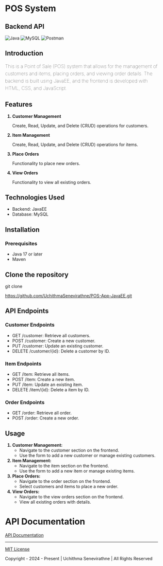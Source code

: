 <h1>POS System</h1>

<h2>Backend API</h2>

![Java](https://img.shields.io/badge/java-%23ED8B00.svg?style=for-the-badge&logo=java&logoColor=white)
![MySQL](https://img.shields.io/badge/mysql-%2300f.svg?style=for-the-badge&logo=mysql&logoColor=white)
![Postman](https://img.shields.io/badge/Postman-FF6C37?style=for-the-badge&logo=postman&logoColor=white)

<h2>Introduction</h2>
<p style="font-size: 16px; font-weight: 100; line-height: 1.5">This is a Point of Sale (POS) system that allows for the
management of customers and items, placing orders, and viewing order details. The backend is built
using JavaEE, and the frontend is developed with HTML, CSS, and JavaScript.</p>

<h2>Features</h2>
<ol>
    <li style="font-weight: bold; margin-bottom: 10px">
        Customer Management 
            <p style="font-weight: lighter">Create, Read, Update, and Delete (CRUD) operations for customers.</p>
    </li>
    <li style="font-weight: bold; margin-bottom: 10px">
        Item Management
            <p style="font-weight: lighter">Create, Read, Update, and Delete (CRUD) operations for items.</p>
    </li>
    <li style="font-weight: bold; margin-bottom: 10px">
        Place Orders
            <p style="font-weight: lighter">Functionality to place new orders.</p>
    </li>
    <li style="font-weight: bold; margin-bottom: 10px">
        View Orders
            <p style="font-weight: lighter">Functionality to view all existing orders.</p>
    </li>
</ol>

<h2>Technologies Used</h2>
<ul>
    <li>Backend: JavaEE</li>
    <li>Database: MySQL</li>
</ul>

<h2>Installation</h2>
<h3>Prerequisites</h3>
<ul>
    <li>Java 17 or later</li>
    <li>Maven</li>
</ul>

<h2>Clone the repository</h2>
<p>git clone</p><a href="https://github.com/UchithmaSenevirathne/POS-App-JavaEE.git">https://github.com/UchithmaSenevirathne/POS-App-JavaEE.git</a>

<h2>API Endpoints</h2>
<h3>Customer Endpoints</h3>
<ul>
    <li>GET /customer: Retrieve all customers.</li>
    <li>POST /customer: Create a new customer.</li>
    <li>PUT /customer: Update an existing customer.</li>
    <li>DELETE /customer/{id}: Delete a customer by ID.</li>
</ul>

<h3>Item Endpoints</h3>
<ul>
    <li>GET /item: Retrieve all items.</li>
    <li>POST /item: Create a new item.</li>
    <li>PUT /item: Update an existing item.</li>
    <li>DELETE /item/{id}: Delete a item by ID.</li>
</ul>

<h3>Order Endpoints</h3>
<ul>
    <li>GET /order: Retrieve all order.</li>
    <li>POST /order: Create a new order.</li>
</ul>

<h2>Usage</h2>
<ol style="font-weight: bold">
    <li>Customer Management:
        <ul style="font-weight: lighter">
            <li>Navigate to the customer section on the frontend.</li>
            <li>Use the form to add a new customer or manage existing customers.</li>
        </ul>
    </li>
    <li>Item Management:
        <ul style="font-weight: lighter">
            <li>Navigate to the item section on the frontend.</li>
            <li>Use the form to add a new item or manage existing items.</li>
        </ul>
    </li>
    <li>Place Orders:
        <ul style="font-weight: lighter">
            <li>Navigate to the order section on the frontend.</li>
            <li>Select customers and items to place a new order.</li>
        </ul>
    </li>
    <li>View Orders:
        <ul style="font-weight: lighter">
            <li>Navigate to the view orders section on the frontend.</li>
            <li>View all existing orders with details.</li>
        </ul>
    </li>
</ol>

<h1>API Documentation</h1>

<a href="https://documenter.getpostman.com/view/35385637/2sA3s1mqs3">API Documentation</a>

<hr/>

<a href="https://github.com/UchithmaSenevirathne/POS-App-JavaEE/blob/backend/MIT%20License.md">MIT License</a>
<p>Copyright - 2024 - Present | Uchithma Senevirathne | All Rights Reserved</p>
